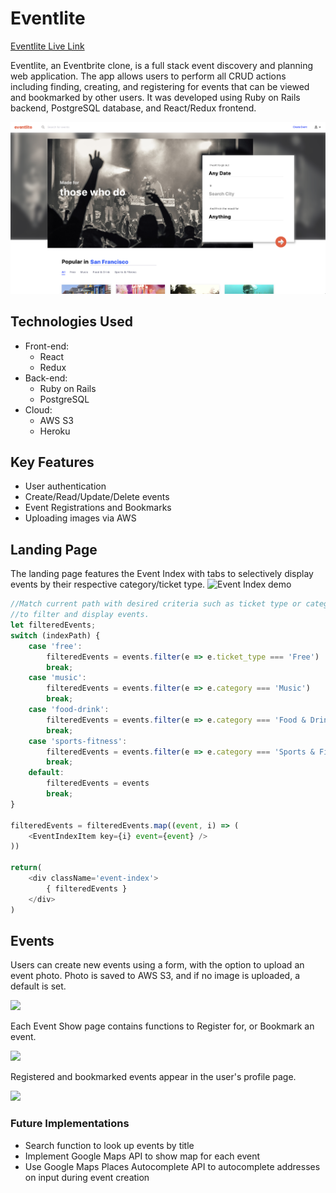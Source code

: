 # Eventlite

[Eventlite Live Link](https://eventlite-fsp.herokuapp.com)

Eventlite, an Eventbrite clone, is a full stack event discovery and planning web application. The app allows users to perform all CRUD actions including finding, creating, and registering for events that can be viewed and bookmarked by other users. It was developed using Ruby on Rails backend, PostgreSQL database, and React/Redux frontend.

<img src="app/assets/images/eventlite-landing.png"/>

## Technologies Used
- Front-end:
  - React
  - Redux
- Back-end:
  - Ruby on Rails
  - PostgreSQL
- Cloud:
  - AWS S3
  - Heroku

## Key Features
- User authentication
- Create/Read/Update/Delete events
- Event Registrations and Bookmarks
- Uploading images via AWS

## Landing Page

The landing page features the Event Index with tabs to selectively display events by their respective category/ticket type.
![Event Index demo](app/assets/images/eventlite-index.gif)

```javascript
//Match current path with desired criteria such as ticket type or category
//to filter and display events.
let filteredEvents;
switch (indexPath) {
    case 'free':
        filteredEvents = events.filter(e => e.ticket_type === 'Free')
        break;
    case 'music':
        filteredEvents = events.filter(e => e.category === 'Music')
        break;
    case 'food-drink':
        filteredEvents = events.filter(e => e.category === 'Food & Drink')
        break;
    case 'sports-fitness':
        filteredEvents = events.filter(e => e.category === 'Sports & Fitness')
        break;
    default:
        filteredEvents = events
        break;
}

filteredEvents = filteredEvents.map((event, i) => (
    <EventIndexItem key={i} event={event} />
))

return(
    <div className='event-index'>
        { filteredEvents }
    </div>
)
```

## Events

Users can create new events using a form, with the option to upload an event photo. Photo is saved to AWS S3, and if no image is uploaded, a default is set.

<img src='https://eventlite-fsp-dev.s3-us-west-1.amazonaws.com/reedme-eventform.png' />


Each Event Show page contains functions to Register for, or Bookmark an event.

<img src='https://eventlite-fsp-dev.s3-us-west-1.amazonaws.com/readme-eventshow.png' />


Registered and bookmarked events appear in the user's profile page.

<img src='https://eventlite-fsp-dev.s3-us-west-1.amazonaws.com/readme-usershow.png' />


### Future Implementations
- Search function to look up events by title
- Implement Google Maps API to show map for each event
- Use Google Maps Places Autocomplete API to autocomplete addresses on input during event creation
